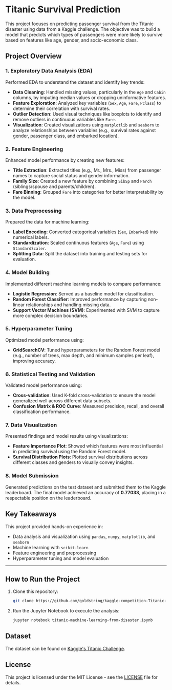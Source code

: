 # Titanic Survival Prediction

This project focuses on predicting passenger survival from the Titanic disaster using data from a Kaggle challenge. The objective was to build a model that predicts which types of passengers were more likely to survive based on features like age, gender, and socio-economic class.

## Project Overview

### 1. Exploratory Data Analysis (EDA)
Performed EDA to understand the dataset and identify key trends:

- **Data Cleaning**: Handled missing values, particularly in the `Age` and `Cabin` columns, by imputing median values or dropping uninformative features.
- **Feature Exploration**: Analyzed key variables (`Sex`, `Age`, `Fare`, `Pclass`) to determine their correlation with survival rates.
- **Outlier Detection**: Used visual techniques like boxplots to identify and remove outliers in continuous variables like `Fare`.
- **Visualization**: Created visualizations using `matplotlib` and `seaborn` to analyze relationships between variables (e.g., survival rates against gender, passenger class, and embarked location).

### 2. Feature Engineering
Enhanced model performance by creating new features:

- **Title Extraction**: Extracted titles (e.g., Mr., Mrs., Miss) from passenger names to capture social status and gender information.
- **Family Size**: Created a new feature by combining `SibSp` and `Parch` (siblings/spouse and parents/children).
- **Fare Binning**: Grouped `Fare` into categories for better interpretability by the model.

### 3. Data Preprocessing
Prepared the data for machine learning:

- **Label Encoding**: Converted categorical variables (`Sex`, `Embarked`) into numerical labels.
- **Standardization**: Scaled continuous features (`Age`, `Fare`) using `StandardScaler`.
- **Splitting Data**: Split the dataset into training and testing sets for evaluation.

### 4. Model Building
Implemented different machine learning models to compare performance:

- **Logistic Regression**: Served as a baseline model for classification.
- **Random Forest Classifier**: Improved performance by capturing non-linear relationships and handling missing data.
- **Support Vector Machines (SVM)**: Experimented with SVM to capture more complex decision boundaries.

### 5. Hyperparameter Tuning
Optimized model performance using:

- **GridSearchCV**: Tuned hyperparameters for the Random Forest model (e.g., number of trees, max depth, and minimum samples per leaf), improving accuracy.

### 6. Statistical Testing and Validation
Validated model performance using:

- **Cross-validation**: Used K-fold cross-validation to ensure the model generalized well across different data subsets.
- **Confusion Matrix & ROC Curve**: Measured precision, recall, and overall classification performance.

### 7. Data Visualization
Presented findings and model results using visualizations:

- **Feature Importance Plot**: Showed which features were most influential in predicting survival using the Random Forest model.
- **Survival Distribution Plots**: Plotted survival distributions across different classes and genders to visually convey insights.

### 8. Model Submission
Generated predictions on the test dataset and submitted them to the Kaggle leaderboard. The final model achieved an accuracy of **0.77033**, placing in a respectable position on the leaderboard.

## Key Takeaways
This project provided hands-on experience in:

- Data analysis and visualization using `pandas`, `numpy`, `matplotlib`, and `seaborn`
- Machine learning with `scikit-learn`
- Feature engineering and preprocessing
- Hyperparameter tuning and model evaluation

---

## How to Run the Project

1. Clone this repository:
   ```sh
   git clone https://github.com/goldstring/kaggle-competition-Titanic-Survival-Prediction-Using-Machine-Learning.git
   ```

2. Run the Jupyter Notebook to execute the analysis:
   ```sh
   jupyter notebook titanic-machine-learning-from-disaster.ipynb
   ```

## Dataset
The dataset can be found on [Kaggle's Titanic Challenge](https://www.kaggle.com/c/titanic).

## License
This project is licensed under the MIT License - see the [LICENSE](LICENSE) file for details.

